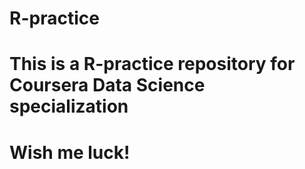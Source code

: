 # R-practice

# This is a R-practice repository for Coursera Data Science specialization

# Wish me luck!